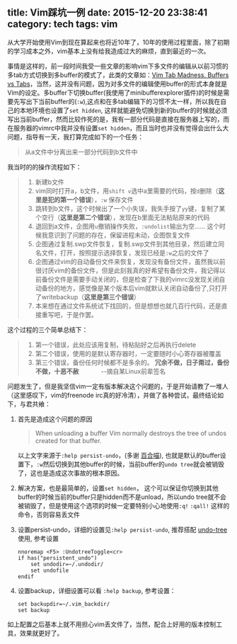 ﻿title: Vim踩坑一例 
date: 2015-12-20 23:38:41
category: tech
tags: vim
---
从大学开始使用Vim到现在算起来也将近10年了，10年的使用过程里面，除了初期的学习成本之外，vim基本上没有给我造成过大的麻烦，直到最近的一次。

事情是这样的，前一段时间我受一些文章的影响vim下多文件的编辑从以前习惯的多tab方式切换到多buffer的模式了，此类的文章如：[Vim Tab Madness. Buffers vs Tabs](https://joshldavis.com/2014/04/05/vim-tab-madness-buffers-vs-tabs/)，当然，这并没有问题，因为对多文件的编辑使用buffer的形式本身就是Vim的设定。多buffer下切换buffer(我使用了minibufferexplorer插件)的时候是需要先写出下当前buffer的(`:w`),这点和在多tab编辑下的习惯不太一样，所以我在自己的本地环境也设置了`set hidden`, 这样就能避免切换到新的buffer的时候就必须写出当前buffer，然而比较作死的是，我有一部分代码是直接在服务器上写的，而在服务器的vimrc中我并没有设置`set hidden`，而且当时也并没有觉得会出什么大问题，指导有一天，我打算完成如下的一个任务：
>   从a文件中分离出来一部分代码到b文件中

我当时的的操作流程如下：

>   1.  新建b文件
>   2.  vim同时打开a，b文件，用`shift v`选中a里需要的代码，按`d`删除（**这里是犯的第一个错误**），`:w` 保存文件
>   3.  跳转到b文件，这个时候出了一个小失误，我失手按了`yy`键，复制了某个空行（**这里是第二个错误**），发现在b里面无法粘贴原来的代码
>   4.  退回到a文件，企图用`u`撤销操作失败，`:undolist`输出为空…… 这个时候我意识到了问题的存在，保留进程未动，企图恢复文件
>   5.  企图通过复制.swp文件恢复，复制.swp文件到其他目录，然后建立同名文件，打开，按照提示选择恢复，发现已经是`:w`之后的文件了
>   6.  企图通过vim的自动备份文件来恢复，发现没有备份文件，虽然我以前很讨厌vim的备份文件，但是此刻我真的好希望有备份文件，我记得以前备份文件是需要手动关闭的，但是检查了下我的vimrc没发现关闭自动备份的地方，感觉像是某个版本后vim就默认关闭自动备份了,只打开了writebackup（**这里是第三个错误**）
>   7.  本来想在通过文件系统试下找回的，但是想想也就几百行代码，还是直接重写吧，于是作罢。

这个过程的三个简单总结下：
>   1. 第一个错误，此处应该用复制，待粘贴好之后再执行delete
>   2. 第二个错误，使用的是默认寄存器时，一定要随时小心寄存器被覆盖
>   3. 第三个错误，备份任何时候都不是多余的。 
**冗余不做，日子甭过，备份不做，十恶不赦** &emsp;&emsp;&emsp; --摘自某Linux前辈签名

问题发生了，但是我坚信vim一定有版本解决这个问题的，于是开始请教了一堆人（这里感叹下，vim的freenode irc真的好冷清），并做了各种尝试，最终结论如下，与君共飨：

1. 首先是造成这个问题的原因

    >   When unloading a buffer Vim normally destroys the tree of undos created for that buffer.
    
    以上文字来源于`:help persist-undo`，(多谢 [百合喵](http://lilydjwg.is-programmer.com/)), 也就是默认的buffer设置下，`:w`然后切换到其他buffer的时候，当前buffer的`undo tree`就会被销毁了，这也是造成这次事故的根本原因。

2.  解决方案，也是最简单的，设置`set hidden`， 这个可以保证你切换到其他buffer的时候当前的buffer只是hidden而不是unload，所以undo tree就不会被销毁了，但是使用这个选项的时候一定要特别小心地使用`:q!` `:qall!` 这样的命令，否则容易丢文件

3.  设置persist-undo，详细的设置见`:help persist-undo`, 推荐搭配 [undo-tree](https://github.com/mbbill/undotree) 使用, 参考设置
    ```
    nnoremap <F5> :UndotreeToggle<cr>
    if has("persistent_undo")
        set undodir=~/.undodir/
        set undofile
    endif
    ```
4. 设置backup，详细设置可以看 `:help backup`, 参考设置：
    ```
    set backupdir=~/.vim_backdir/
    set backup
    ```
    
如上配置之后基本上就不用担心vim丢文件了，当然，配合上好用的版本控制工具，效果就更好了。
